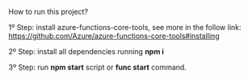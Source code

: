 How to run this project?

1º Step: install azure-functions-core-tools, see more in the follow link: https://github.com/Azure/azure-functions-core-tools#installing

2º Step: install all dependencies running **npm i**

3º Step: run **npm start** script or **func start** command.
